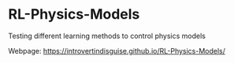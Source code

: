 # RL-Physics-Models
Testing different learning methods to control physics models

Webpage: https://introvertindisguise.github.io/RL-Physics-Models/
